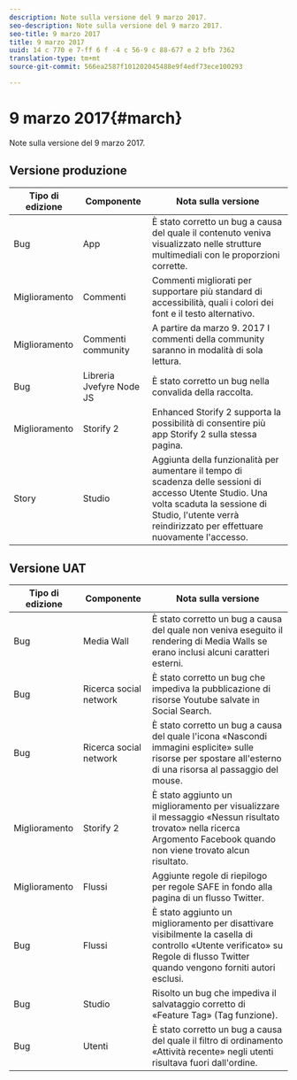 ```yaml
---
description: Note sulla versione del 9 marzo 2017.
seo-description: Note sulla versione del 9 marzo 2017.
seo-title: 9 marzo 2017
title: 9 marzo 2017
uuid: 14 c 770 e 7-ff 6 f -4 c 56-9 c 88-677 e 2 bfb 7362
translation-type: tm+mt
source-git-commit: 566ea2587f101202045488e9f4edf73ece100293

---
```



# 9 marzo 2017{#march}

Note sulla versione del 9 marzo 2017.

## Versione produzione

| **Tipo di edizione** | **Componente** | **Nota sulla versione** |
|---|---|---|
| Bug | App | È stato corretto un bug a causa del quale il contenuto veniva visualizzato nelle strutture multimediali con le proporzioni corrette. |
| Miglioramento | Commenti | Commenti migliorati per supportare più standard di accessibilità, quali i colori dei font e il testo alternativo. |
| Miglioramento | Commenti community | A partire da marzo 9. 2017 I commenti della community saranno in modalità di sola lettura. |
| Bug | Libreria Jvefyre Node JS | È stato corretto un bug nella convalida della raccolta. |
| Miglioramento | Storify 2 | Enhanced Storify 2 supporta la possibilità di consentire più app Storify 2 sulla stessa pagina. |
| Story | Studio | Aggiunta della funzionalità per aumentare il tempo di scadenza delle sessioni di accesso Utente Studio. Una volta scaduta la sessione di Studio, l'utente verrà reindirizzato per effettuare nuovamente l'accesso. |

## Versione UAT

| **Tipo di edizione** | **Componente** | **Nota sulla versione** |
|---|---|---|
| Bug | Media Wall | È stato corretto un bug a causa del quale non veniva eseguito il rendering di Media Walls se erano inclusi alcuni caratteri esterni. |
| Bug | Ricerca social network | È stato corretto un bug che impediva la pubblicazione di risorse Youtube salvate in Social Search. |
| Bug | Ricerca social network | È stato corretto un bug a causa del quale l'icona «Nascondi immagini esplicite» sulle risorse per spostare all'esterno di una risorsa al passaggio del mouse. |
| Miglioramento | Storify 2 | È stato aggiunto un miglioramento per visualizzare il messaggio «Nessun risultato trovato» nella ricerca Argomento Facebook quando non viene trovato alcun risultato. |
| Miglioramento | Flussi | Aggiunte regole di riepilogo per regole SAFE in fondo alla pagina di un flusso Twitter. |
| Bug | Flussi | È stato aggiunto un miglioramento per disattivare visibilmente la casella di controllo «Utente verificato» su Regole di flusso Twitter quando vengono forniti autori esclusi. |
| Bug | Studio | Risolto un bug che impediva il salvataggio corretto di «Feature Tag» (Tag funzione). |
| Bug | Utenti | È stato corretto un bug a causa del quale il filtro di ordinamento «Attività recente» negli utenti risultava fuori dall'ordine. |

